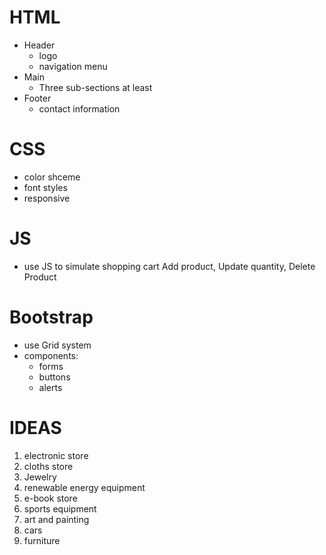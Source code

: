 # HTML
- Header
    - logo
    - navigation menu
- Main
    - Three sub-sections at least
- Footer
    - contact information
# CSS
- color shceme
- font styles
- responsive
# JS
- use JS to simulate shopping cart Add product, Update quantity, Delete Product
# Bootstrap 
- use Grid system 
- components:
    - forms
    - buttons
    - alerts
# IDEAS
1) electronic store
2) cloths store
3) Jewelry 
4) renewable energy equipment
5) e-book store
6) sports equipment
7) art and painting
8) cars
9) furniture 